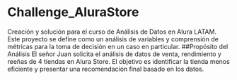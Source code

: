 # Challenge_AluraStore
Creación y solución para el curso de Análisis de Datos en Alura LATAM. Este proyecto se define como un análisis de variables y comprensión de métricas para la toma de decisión en un caso en particular.
##Propósito del Análisis
El señor Juan solicita el análisis de datos de venta, rendimiento y reeñas de 4 tiendas en Alura Store. El objetivo es identificar la tienda menos eficiente y presentar una recomendación final basado en los datos.
